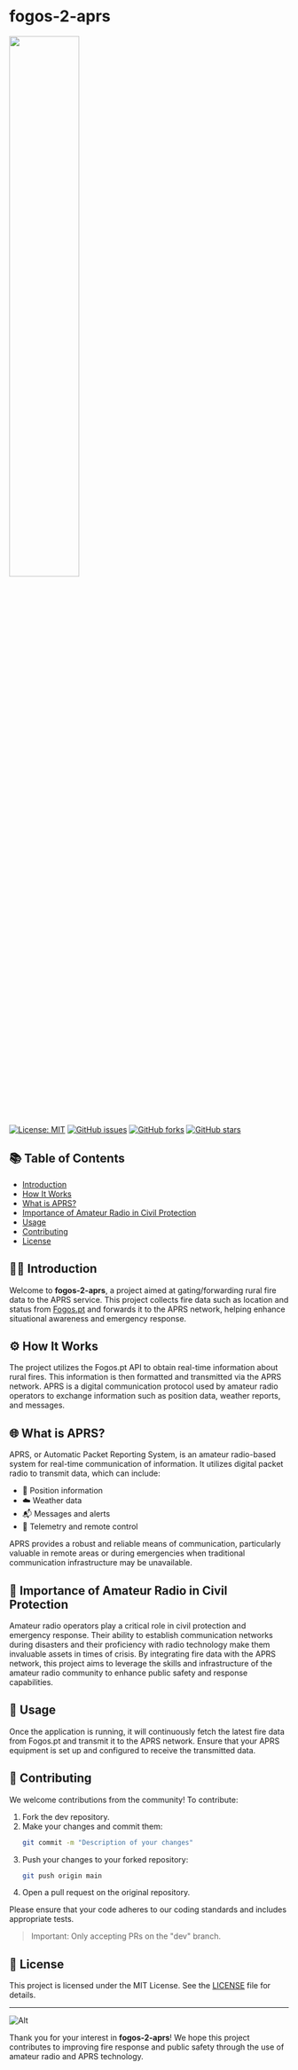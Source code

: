# fogos-2-aprs
<img src="https://i.postimg.cc/MHkJNQTS/fogos2aprs.png" width="50%" height="50%">

[![License: MIT](https://img.shields.io/badge/License-MIT-yellow.svg)](https://opensource.org/licenses/MIT)
[![GitHub issues](https://img.shields.io/github/issues/kikosgc/fogos-2-aprs)](https://github.com/kikosgc/fogos-2-aprs/issues)
[![GitHub forks](https://img.shields.io/github/forks/kikosgc/fogos-2-aprs)](https://github.com/kikosgc/fogos-2-aprs/network)
[![GitHub stars](https://img.shields.io/github/stars/kikosgc/fogos-2-aprs)](https://github.com/kikosgc/fogos-2-aprs/stargazers)

## 📚 Table of Contents

- [Introduction](#introduction)
- [How It Works](#how-it-works)
- [What is APRS?](#what-is-aprs)
- [Importance of Amateur Radio in Civil Protection](#importance-of-amateur-radio-in-civil-protection)
- [Usage](#usage)
- [Contributing](#contributing)
- [License](#license)

## 🚒🔥 Introduction<a id='introduction'></a>

Welcome to **fogos-2-aprs**, a project aimed at gating/forwarding rural fire data to the APRS service. This project collects fire data such as location and status from [Fogos.pt](https://github.com/FogosPT/fogospt) and forwards it to the APRS network, helping enhance situational awareness and emergency response.

## ⚙️ How It Works<a id='how-it-works'></a>

The project utilizes the Fogos.pt API to obtain real-time information about rural fires. This information is then formatted and transmitted via the APRS network. APRS is a digital communication protocol used by amateur radio operators to exchange information such as position data, weather reports, and messages.

## 🌐 What is APRS?<a id='what-is-aprs'></a>

APRS, or Automatic Packet Reporting System, is an amateur radio-based system for real-time communication of information. It utilizes digital packet radio to transmit data, which can include:

- 📍 Position information
- ☁️ Weather data
- 📬 Messages and alerts
- 📡 Telemetry and remote control

APRS provides a robust and reliable means of communication, particularly valuable in remote areas or during emergencies when traditional communication infrastructure may be unavailable.

## 🦺️ Importance of Amateur Radio in Civil Protection<a id='importance-of-amateur-radio-in-civil-protection'></a>

Amateur radio operators play a critical role in civil protection and emergency response. Their ability to establish communication networks during disasters and their proficiency with radio technology make them invaluable assets in times of crisis. By integrating fire data with the APRS network, this project aims to leverage the skills and infrastructure of the amateur radio community to enhance public safety and response capabilities.

## 🚀 Usage<a id='usage'></a>

Once the application is running, it will continuously fetch the latest fire data from Fogos.pt and transmit it to the APRS network. Ensure that your APRS equipment is set up and configured to receive the transmitted data.

## 🤝 Contributing<a id='contributing'></a>

We welcome contributions from the community! To contribute:

1. Fork the dev repository.
2. Make your changes and commit them:
    ```bash
    git commit -m "Description of your changes"
    ```
3. Push your changes to your forked repository:
    ```bash
    git push origin main
    ```
4. Open a pull request on the original repository.

Please ensure that your code adheres to our coding standards and includes appropriate tests.
> Important: Only accepting PRs on the "dev" branch.

## 📄 License<a id='license'></a>

This project is licensed under the MIT License. See the [LICENSE](LICENSE) file for details.

---

![Alt](https://repobeats.axiom.co/api/embed/fe4e35eb2e43113587ae076013fbf701910ee9b8.svg "Repobeats analytics image")

Thank you for your interest in **fogos-2-aprs**! We hope this project contributes to improving fire response and public safety through the use of amateur radio and APRS technology.
